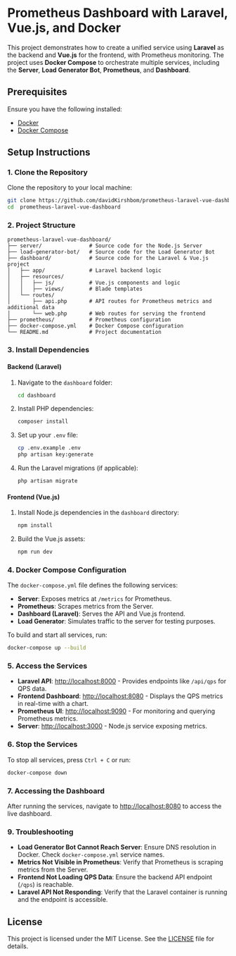
# Prometheus Dashboard with Laravel, Vue.js, and Docker

This project demonstrates how to create a unified service using **Laravel** as the backend and **Vue.js** for the frontend, with Prometheus monitoring. The project uses **Docker Compose** to orchestrate multiple services, including the **Server**, **Load Generator Bot**, **Prometheus**, and **Dashboard**.

## Prerequisites

Ensure you have the following installed:

- [Docker](https://www.docker.com/)
- [Docker Compose](https://docs.docker.com/compose/)

## Setup Instructions

### 1. Clone the Repository

Clone the repository to your local machine:

```bash
git clone https://github.com/davidKirshbom/prometheus-laravel-vue-dashboard.git
cd  prometheus-laravel-vue-dashboard
```

### 2. Project Structure

```plaintext
prometheus-laravel-vue-dashboard/
├── server/               # Source code for the Node.js Server
├── load-generator-bot/   # Source code for the Load Generator Bot
├── dashboard/            # Source code for the Laravel & Vue.js project
│   ├── app/              # Laravel backend logic
│   ├── resources/
│   │   ├── js/           # Vue.js components and logic
│   │   ├── views/        # Blade templates
│   └── routes/
│       ├── api.php       # API routes for Prometheus metrics and additional data
│       └── web.php       # Web routes for serving the frontend
├── prometheus/           # Prometheus configuration
├── docker-compose.yml    # Docker Compose configuration
└── README.md             # Project documentation
```

### 3. Install Dependencies

#### Backend (Laravel)

1. Navigate to the `dashboard` folder:
   ```bash
   cd dashboard
   ```

2. Install PHP dependencies:
   ```bash
   composer install
   ```

3. Set up your `.env` file:
   ```bash
   cp .env.example .env
   php artisan key:generate
   ```

4. Run the Laravel migrations (if applicable):
   ```bash
   php artisan migrate
   ```

#### Frontend (Vue.js)

1. Install Node.js dependencies in the `dashboard` directory:
   ```bash
   npm install
   ```

2. Build the Vue.js assets:
   ```bash
   npm run dev
   ```

### 4. Docker Compose Configuration

The `docker-compose.yml` file defines the following services:

- **Server**: Exposes metrics at `/metrics` for Prometheus.
- **Prometheus**: Scrapes metrics from the Server.
- **Dashboard (Laravel)**: Serves the API and Vue.js frontend.
- **Load Generator**: Simulates traffic to the server for testing purposes.

To build and start all services, run:

```bash
docker-compose up --build
```

### 5. Access the Services

- **Laravel API**: [http://localhost:8000](http://localhost:8000) - Provides endpoints like `/api/qps` for QPS data.
- **Frontend Dashboard**: [http://localhost:8080](http://localhost:8080) - Displays the QPS metrics in real-time with a chart.
- **Prometheus UI**: [http://localhost:9090](http://localhost:9090) - For monitoring and querying Prometheus metrics.
- **Server**: [http://localhost:3000](http://localhost:3000) - Node.js service exposing metrics.

### 6. Stop the Services

To stop all services, press `Ctrl + C` or run:

```bash
docker-compose down
```

### 7. Accessing the Dashboard

After running the services, navigate to [http://localhost:8080](http://localhost:8080) to access the live dashboard.

### 9. Troubleshooting

- **Load Generator Bot Cannot Reach Server**: Ensure DNS resolution in Docker. Check `docker-compose.yml` service names.
- **Metrics Not Visible in Prometheus**: Verify that Prometheus is scraping metrics from the Server.
- **Frontend Not Loading QPS Data**: Ensure the backend API endpoint (`/qps`) is reachable.
- **Laravel API Not Responding**: Verify that the Laravel container is running and the endpoint is accessible.

## License

This project is licensed under the MIT License. See the [LICENSE](LICENSE) file for details.
